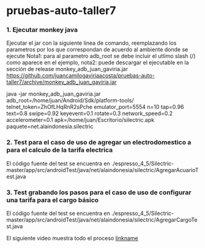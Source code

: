 # pruebas-auto-taller7

### 1. Ejecutar monkey java

Ejecutar el jar con la siguiente linea de comando, reemplazando los parametros por los que correspondan de acuerdo al ambiente donde se ejecute
Nota1: para al parametro adb_root se debe incluir el utlimo slash (/) como aparece en el ejemplo, nota2: puede descargar el ejecutable en la sección de release monkey_adb_juan_gaviria.jar https://github.com/juancamilogaviriaacosta/pruebas-auto-taller7/archive/monkey_adb_juan_gaviria.jar

java -jar monkey_adb_juan_gaviria.jar adb_root=/home/juan/Android/Sdk/platform-tools/ telnet_token=ZhOfLHqRnR2sPche emulator_port=5554 n=10 tap=0.96 text=0.8 swipe=0.92 keyevent=0.1 rotate=0.3 network_speed=0.2 accelerometer=0.1 apk=/home/juan/Escritorio/silectric.apk paquete=net.alaindonesia.silectric

### 2. Test para el caso de uso de agregar un electrodomestico a para el calculo de la tarifa electrica

El código fuente del test se encuentra en
./espresso_4_5/Silectric-master/app/src/androidTest/java/net/alaindonesia/silectric/AgregarAcuarioTest.java

### 3. Test grabando los pasos para el caso de uso de configurar una tarifa para el cargo básico

El código fuente del test se encuentra en
./espresso_4_5/Silectric-master/app/src/androidTest/java/net/alaindonesia/silectric/AgregarCargoTest.java

El siguiente video muestra todo el proceso
[linkname](https://www.youtube.com/watch?v=SY9701gmBFg)
